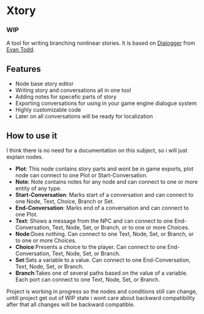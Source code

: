 
# Xtory

### WIP

A tool for writing branching nonlinear stories.
It is based on [Dialogger](https://github.com/etodd/Lemma/tree/master/Dialogger) from [Evan Todd](https://github.com/etodd).
## Features

 - Node base story editor
 -  Writing story and conversations all in one tool
 - Adding notes for specefic parts of story
 - Exporting conversations for using in your game engine dialogue system
 - Highly customizable code
 - Later on all conversations will be ready for localization
 ## How to use it
 I think there is no need for a documentation on this subject, so i will just explain nodes.
 
 - **Plot**:  This node contains story parts and wont be in game exports, plot node can connect to one Plot or Start-Conversation.
 - **Note**: Note contains notes for any node and can connect to one or more entity of any type.
 - **Start-Conversation**: Marks start of a conversation and can connect to one Node, Text, Choice, Branch or Set.
 - **End-Conversation**: Marks end of a conversation and can connect to one Plot.
 - **Text**: Shows a message from the NPC and can connect to one End-Conversation, Text, Node, Set, or Branch, or to one or more Choices.
 - **Node**:Does nothing. Can connect to one Text, Node, Set, or Branch, or to one or more Choices.
 - **Choice**:Presents a choice to the player. Can connect to one End-Conversation, Text, Node, Set, or Branch.
 - **Set**:Sets a variable to a value. Can connect to one End-Conversation, Text, Node, Set, or Branch.
 - **Branch**:Takes one of several paths based on the value of a variable. Each port can connect to one Text, Node, Set, or Branch.

Project is working in progress so the nodes and conditions still can change, untill project get out of WIP state i wont care about backward compatibility after that all changes will be backward compatible.


